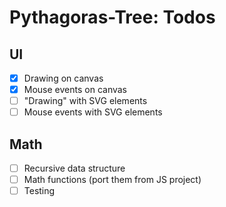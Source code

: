 # Pythagoras-Tree: Todos
## UI
* [x] Drawing on canvas
* [x] Mouse events on canvas
* [ ] "Drawing" with SVG elements
* [ ] Mouse events with SVG elements

## Math
* [ ] Recursive data structure
* [ ] Math functions (port them from JS project)
* [ ] Testing
